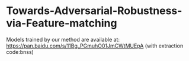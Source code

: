 # Towards-Adversarial-Robustness-via-Feature-matching

Models trained by our method are available at: https://pan.baidu.com/s/11Bg_PGmuhO01JmCWtMUEpA (with extraction code:bnss)
